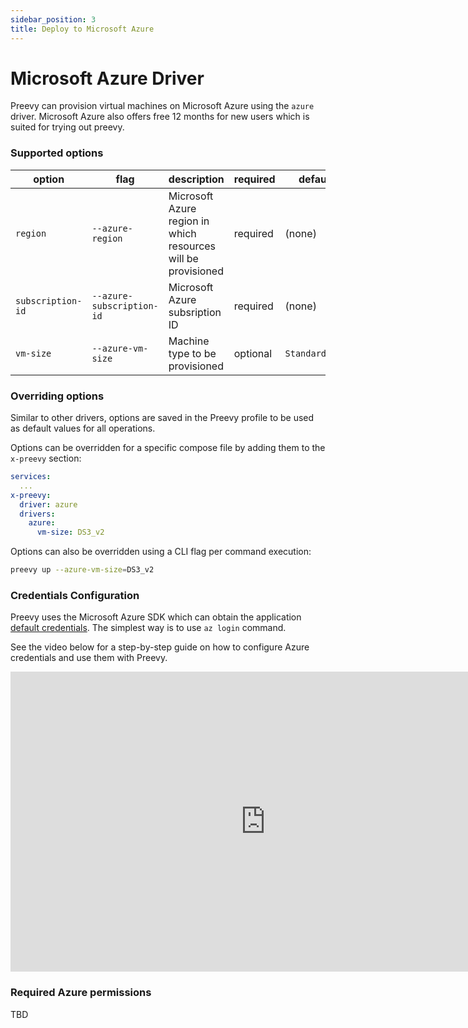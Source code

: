```yaml
---
sidebar_position: 3
title: Deploy to Microsoft Azure
---
```


# Microsoft Azure Driver

Preevy can provision virtual machines on Microsoft Azure using the `azure` driver.
Microsoft Azure also offers free 12 months for new users which is suited for trying out preevy.

### Supported options

| option | flag | description | required | default |
| ------ | ---- | ----------- | -------- | ------- |
| `region` | `--azure-region` | Microsoft Azure region in which resources will be provisioned | required | (none) |
| `subscription-id` | `--azure-subscription-id` | Microsoft Azure subsription ID | required | (none) |
| `vm-size` | `--azure-vm-size` | Machine type to be provisioned | optional | `Standard_B2s` |

### Overriding options

Similar to other drivers, options are saved in the Preevy profile to be used as default values for all operations.

Options can be overridden for a specific compose file by adding them to the `x-preevy` section:

```yaml
services:
  ...
x-preevy:
  driver: azure
  drivers:
    azure:
      vm-size: DS3_v2
```

Options can also be overridden using a CLI flag per command execution:

```bash
preevy up --azure-vm-size=DS3_v2
```

### Credentials Configuration
Preevy uses the Microsoft Azure SDK which can obtain the application [default credentials](https://github.com/Azure/azure-sdk-for-js/tree/main/sdk/identity/identity#defaultazurecredential).
The simplest way is to use `az login` command.

See the video below for a step-by-step guide on how to configure Azure credentials and use them with Preevy.

<p align="center"><iframe width="816" height="480" src="https://www.youtube.com/embed/AdoAzHuyzb0?si=0Yz5qSs-vpDDmz1k" title="YouTube video player" frameborder="0" allow="accelerometer; autoplay; clipboard-write; encrypted-media; gyroscope; picture-in-picture; web-share" allowfullscreen></iframe></p>

### Required Azure permissions

TBD
